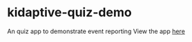# kidaptive-quiz-demo
An quiz app to demonstrate event reporting
View the app [here](https://kidapt.github.io/kidaptive-quiz-demo/src/html/quiz_demo.html)

